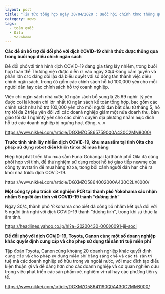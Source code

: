 ```yaml
---
layout: post
title: "Tin tức tổng hợp ngày 30/04/2020 : Quốc hội chính thức thông qua ngân sách bổ sung, quyết định trợ cấp mỗi người dân 100,000 yên"
category: news
tags: 
  - toàn quốc
  - Oita
  - Yokohama
---
```

**Các đề án hỗ trợ để đối phó với dịch COVID-19 chính thức được thông qua trong buổi họp điều chỉnh ngân sách**

Để đối phó với tình hình dịch COVID-19 đang gia tăng lây nhiễm, trong buổi họp toàn thể Thượng viện được diễn ra vào ngày 30/4 Đảng cầm quyền và phần lớn các đảng đối lập đã biểu quyết với số đông tán thành việc điều chỉnh ngân sách, trong đó gồm các chính sách hỗ trợ 100,000 yên cho mỗi người dân hay các chính sách hỗ trợ doanh nghiệp.

Việc chi ngân sách nhà nước từ ngân sách bổ sung là 25.69 nghìn tỷ yên được coi là khoản chi lớn nhất từ ngân sách kế toán tổng hợp, bao gồm các chính sách như hỗ trợ 100,000 yên cho mỗi người dân bắt đầu từ tháng 5, hỗ trợ tối đa 2 triệu yên đối với các doanh nghiệp giảm một nửa doanh thu, bàn giao tối đa 1 nghìntỷ yên cho các chính quyền địa phương nhằm mục đích hỗ trợ các doanh nghiệp bị ngừng hoạt động, v..v

<https://www.nikkei.com/article/DGXMZO58657590Q0A430C2MM8000/>

**Trước tình hình lây nhiễm dịch COVID-19, khu mua sắm tại tỉnh Oita cho phép sử dụng robot điều khiển từ xa để mua hàng**

Hiệp hội phát triển khu mua sắm Funai Gobangai tại thành phố Oita đã cùng phối hợp với tỉnh, để thử nghiệm sử dụng robot hỗ trợ giao tiếp newme của công ty avatarin để mua hàng từ xa, trong bối cảnh người dân hạn chế ra khỏi nhà trước dịch COVID-19. 

<https://www.nikkei.com/article/DGXMZO58640020Q0A430C2LX0000/>

**Một công ty phụ trách xét nghiệm PCR tại thành phố Yokohama xác nhận nhầm 5 người âm tính với COVID-19 thành “dương tính"**

Ngày 30/4, thành phố Yokohama cho biết đã công bố nhầm kết quả đối với 5 người tình nghi với dịch COVID-19 thành “dương tính", trong khi sự thực là âm tính.

<https://headlines.yahoo.co.jp/hl?a=20200430-00000091-jij-soci>

**Để đối phó với dịch COVID-19, Toyota, Canon cùng một số doanh nghiệp khác quyết định cung cấp và cho phép sử dụng tài sản trí tuệ miễn phí**

Tập đoàn Toyota, Canon cùng khoảng 20 doanh nghiệp khác quyết định cung cấp và cho phép sử dụng miễn phí bằng sáng chế và các tài sản trí tuệ mà các doanh nghiệp sở hữu trong và ngoài nước, với mục đích tạo điều kiện thuận lợi và dễ dàng hơn cho các doanh nghiệp và cơ quan nghiên cứu trong việc phát triển các sản phẩm xét nghiệm vi-rút hay các phương tiện y tế. 

<https://www.nikkei.com/article/DGXMZO58641190Q0A430C2MM8000/>

